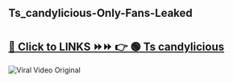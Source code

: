 
 ## Ts_candylicious-Only-Fans-Leaked

# <h2><a href="https://clipsfans.com/Ts_candylicious&ref=git">🔗 Click to LINKS ⏩⏩ 👉 🟢 Ts candylicious </a></h2>

<a href="https://clipsfans.com/Ts_candylicious&ref=git" rel="nofollow" data-target="animated-image.originalLink"><img src="https://i.ibb.co.com/xMMVF88/686577567.gif" alt="Viral Video Original" style="max-width: 100%; display: inline-block;" data-target="animated-image.originalImage"></a>
